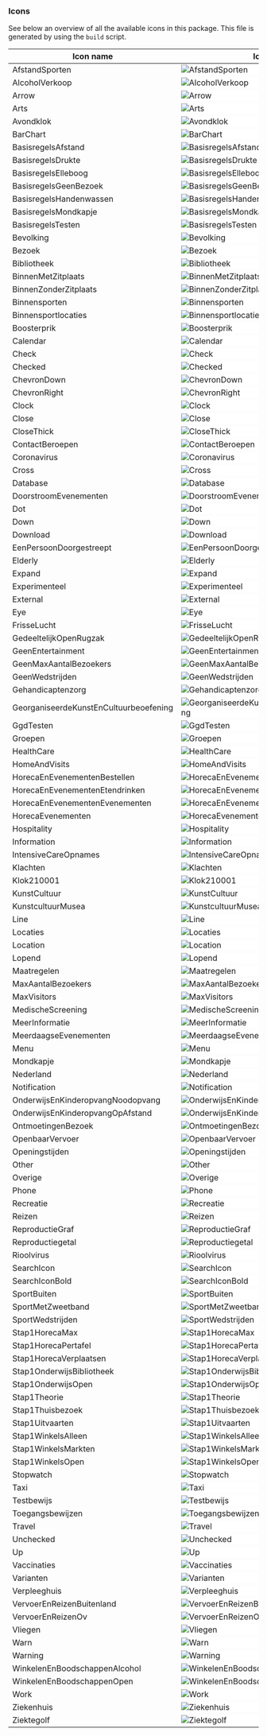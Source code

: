 ### Icons

See below an overview of all the available icons in this package. This file is generated by using the `build` script.

| Icon name                              | Icon                                                                                                                                                           |
| -------------------------------------- | -------------------------------------------------------------------------------------------------------------------------------------------------------------- |
| AfstandSporten                         | <div style="background-color: white;"><img src="./src/svg/afstand_sporten.svg" alt="AfstandSporten" /></div>                                                   |
| AlcoholVerkoop                         | <div style="background-color: white;"><img src="./src/svg/alcohol_verkoop.svg" alt="AlcoholVerkoop" /></div>                                                   |
| Arrow                                  | <div style="background-color: white;"><img src="./src/svg/arrow.svg" alt="Arrow" /></div>                                                                      |
| Arts                                   | <div style="background-color: white;"><img src="./src/svg/arts.svg" alt="Arts" /></div>                                                                        |
| Avondklok                              | <div style="background-color: white;"><img src="./src/svg/avondklok.svg" alt="Avondklok" /></div>                                                              |
| BarChart                               | <div style="background-color: white;"><img src="./src/svg/bar_chart.svg" alt="BarChart" /></div>                                                               |
| BasisregelsAfstand                     | <div style="background-color: white;"><img src="./src/svg/basisregels_afstand.svg" alt="BasisregelsAfstand" /></div>                                           |
| BasisregelsDrukte                      | <div style="background-color: white;"><img src="./src/svg/basisregels_drukte.svg" alt="BasisregelsDrukte" /></div>                                             |
| BasisregelsElleboog                    | <div style="background-color: white;"><img src="./src/svg/basisregels_elleboog.svg" alt="BasisregelsElleboog" /></div>                                         |
| BasisregelsGeenBezoek                  | <div style="background-color: white;"><img src="./src/svg/basisregels_geen_bezoek.svg" alt="BasisregelsGeenBezoek" /></div>                                    |
| BasisregelsHandenwassen                | <div style="background-color: white;"><img src="./src/svg/basisregels_handenwassen.svg" alt="BasisregelsHandenwassen" /></div>                                 |
| BasisregelsMondkapje                   | <div style="background-color: white;"><img src="./src/svg/basisregels_mondkapje.svg" alt="BasisregelsMondkapje" /></div>                                       |
| BasisregelsTesten                      | <div style="background-color: white;"><img src="./src/svg/basisregels_testen.svg" alt="BasisregelsTesten" /></div>                                             |
| Bevolking                              | <div style="background-color: white;"><img src="./src/svg/bevolking.svg" alt="Bevolking" /></div>                                                              |
| Bezoek                                 | <div style="background-color: white;"><img src="./src/svg/bezoek.svg" alt="Bezoek" /></div>                                                                    |
| Bibliotheek                            | <div style="background-color: white;"><img src="./src/svg/bibliotheek.svg" alt="Bibliotheek" /></div>                                                          |
| BinnenMetZitplaats                     | <div style="background-color: white;"><img src="./src/svg/binnen_met_zitplaats.svg" alt="BinnenMetZitplaats" /></div>                                          |
| BinnenZonderZitplaats                  | <div style="background-color: white;"><img src="./src/svg/binnen_zonder_zitplaats.svg" alt="BinnenZonderZitplaats" /></div>                                    |
| Binnensporten                          | <div style="background-color: white;"><img src="./src/svg/binnensporten.svg" alt="Binnensporten" /></div>                                                      |
| Binnensportlocaties                    | <div style="background-color: white;"><img src="./src/svg/binnensportlocaties.svg" alt="Binnensportlocaties" /></div>                                          |
| Boosterprik                            | <div style="background-color: white;"><img src="./src/svg/boosterprik.svg" alt="Boosterprik" /></div>                                                          |
| Calendar                               | <div style="background-color: white;"><img src="./src/svg/calendar.svg" alt="Calendar" /></div>                                                                |
| Check                                  | <div style="background-color: white;"><img src="./src/svg/check.svg" alt="Check" /></div>                                                                      |
| Checked                                | <div style="background-color: white;"><img src="./src/svg/checked.svg" alt="Checked" /></div>                                                                  |
| ChevronDown                            | <div style="background-color: white;"><img src="./src/svg/chevron_down.svg" alt="ChevronDown" /></div>                                                         |
| ChevronRight                           | <div style="background-color: white;"><img src="./src/svg/chevron_right.svg" alt="ChevronRight" /></div>                                                       |
| Clock                                  | <div style="background-color: white;"><img src="./src/svg/clock.svg" alt="Clock" /></div>                                                                      |
| Close                                  | <div style="background-color: white;"><img src="./src/svg/close.svg" alt="Close" /></div>                                                                      |
| CloseThick                             | <div style="background-color: white;"><img src="./src/svg/close_thick.svg" alt="CloseThick" /></div>                                                           |
| ContactBeroepen                        | <div style="background-color: white;"><img src="./src/svg/contact_beroepen.svg" alt="ContactBeroepen" /></div>                                                 |
| Coronavirus                            | <div style="background-color: white;"><img src="./src/svg/coronavirus.svg" alt="Coronavirus" /></div>                                                          |
| Cross                                  | <div style="background-color: white;"><img src="./src/svg/cross.svg" alt="Cross" /></div>                                                                      |
| Database                               | <div style="background-color: white;"><img src="./src/svg/database.svg" alt="Database" /></div>                                                                |
| DoorstroomEvenementen                  | <div style="background-color: white;"><img src="./src/svg/doorstroom_evenementen.svg" alt="DoorstroomEvenementen" /></div>                                     |
| Dot                                    | <div style="background-color: white;"><img src="./src/svg/dot.svg" alt="Dot" /></div>                                                                          |
| Down                                   | <div style="background-color: white;"><img src="./src/svg/down.svg" alt="Down" /></div>                                                                        |
| Download                               | <div style="background-color: white;"><img src="./src/svg/download.svg" alt="Download" /></div>                                                                |
| EenPersoonDoorgestreept                | <div style="background-color: white;"><img src="./src/svg/een_persoon_doorgestreept.svg" alt="EenPersoonDoorgestreept" /></div>                                |
| Elderly                                | <div style="background-color: white;"><img src="./src/svg/elderly.svg" alt="Elderly" /></div>                                                                  |
| Expand                                 | <div style="background-color: white;"><img src="./src/svg/expand.svg" alt="Expand" /></div>                                                                    |
| Experimenteel                          | <div style="background-color: white;"><img src="./src/svg/experimenteel.svg" alt="Experimenteel" /></div>                                                      |
| External                               | <div style="background-color: white;"><img src="./src/svg/external.svg" alt="External" /></div>                                                                |
| Eye                                    | <div style="background-color: white;"><img src="./src/svg/eye.svg" alt="Eye" /></div>                                                                          |
| FrisseLucht                            | <div style="background-color: white;"><img src="./src/svg/frisse_lucht.svg" alt="FrisseLucht" /></div>                                                         |
| GedeeltelijkOpenRugzak                 | <div style="background-color: white;"><img src="./src/svg/gedeeltelijk_open_rugzak.svg" alt="GedeeltelijkOpenRugzak" /></div>                                  |
| GeenEntertainment                      | <div style="background-color: white;"><img src="./src/svg/geen_entertainment.svg" alt="GeenEntertainment" /></div>                                             |
| GeenMaxAantalBezoekers                 | <div style="background-color: white;"><img src="./src/svg/geen_max_aantal_bezoekers.svg" alt="GeenMaxAantalBezoekers" /></div>                                 |
| GeenWedstrijden                        | <div style="background-color: white;"><img src="./src/svg/geen_wedstrijden.svg" alt="GeenWedstrijden" /></div>                                                 |
| Gehandicaptenzorg                      | <div style="background-color: white;"><img src="./src/svg/gehandicaptenzorg.svg" alt="Gehandicaptenzorg" /></div>                                              |
| GeorganiseerdeKunstEnCultuurbeoefening | <div style="background-color: white;"><img src="./src/svg/georganiseerde_kunst_en_cultuurbeoefening.svg" alt="GeorganiseerdeKunstEnCultuurbeoefening" /></div> |
| GgdTesten                              | <div style="background-color: white;"><img src="./src/svg/ggd_testen.svg" alt="GgdTesten" /></div>                                                             |
| Groepen                                | <div style="background-color: white;"><img src="./src/svg/groepen.svg" alt="Groepen" /></div>                                                                  |
| HealthCare                             | <div style="background-color: white;"><img src="./src/svg/health_care.svg" alt="HealthCare" /></div>                                                           |
| HomeAndVisits                          | <div style="background-color: white;"><img src="./src/svg/home_and_visits.svg" alt="HomeAndVisits" /></div>                                                    |
| HorecaEnEvenementenBestellen           | <div style="background-color: white;"><img src="./src/svg/horeca_en_evenementen_bestellen.svg" alt="HorecaEnEvenementenBestellen" /></div>                     |
| HorecaEnEvenementenEtendrinken         | <div style="background-color: white;"><img src="./src/svg/horeca_en_evenementen_etendrinken.svg" alt="HorecaEnEvenementenEtendrinken" /></div>                 |
| HorecaEnEvenementenEvenementen         | <div style="background-color: white;"><img src="./src/svg/horeca_en_evenementen_evenementen.svg" alt="HorecaEnEvenementenEvenementen" /></div>                 |
| HorecaEvenementen                      | <div style="background-color: white;"><img src="./src/svg/horeca_evenementen.svg" alt="HorecaEvenementen" /></div>                                             |
| Hospitality                            | <div style="background-color: white;"><img src="./src/svg/hospitality.svg" alt="Hospitality" /></div>                                                          |
| Information                            | <div style="background-color: white;"><img src="./src/svg/information.svg" alt="Information" /></div>                                                          |
| IntensiveCareOpnames                   | <div style="background-color: white;"><img src="./src/svg/intensive_care_opnames.svg" alt="IntensiveCareOpnames" /></div>                                      |
| Klachten                               | <div style="background-color: white;"><img src="./src/svg/klachten.svg" alt="Klachten" /></div>                                                                |
| Klok210001                             | <div style="background-color: white;"><img src="./src/svg/klok_2100-01.svg" alt="Klok210001" /></div>                                                          |
| KunstCultuur                           | <div style="background-color: white;"><img src="./src/svg/kunst_cultuur.svg" alt="KunstCultuur" /></div>                                                       |
| KunstcultuurMusea                      | <div style="background-color: white;"><img src="./src/svg/kunstcultuur_musea.svg" alt="KunstcultuurMusea" /></div>                                             |
| Line                                   | <div style="background-color: white;"><img src="./src/svg/line.svg" alt="Line" /></div>                                                                        |
| Locaties                               | <div style="background-color: white;"><img src="./src/svg/locaties.svg" alt="Locaties" /></div>                                                                |
| Location                               | <div style="background-color: white;"><img src="./src/svg/location.svg" alt="Location" /></div>                                                                |
| Lopend                                 | <div style="background-color: white;"><img src="./src/svg/lopend.svg" alt="Lopend" /></div>                                                                    |
| Maatregelen                            | <div style="background-color: white;"><img src="./src/svg/maatregelen.svg" alt="Maatregelen" /></div>                                                          |
| MaxAantalBezoekers                     | <div style="background-color: white;"><img src="./src/svg/max_aantal_bezoekers.svg" alt="MaxAantalBezoekers" /></div>                                          |
| MaxVisitors                            | <div style="background-color: white;"><img src="./src/svg/max_visitors.svg" alt="MaxVisitors" /></div>                                                         |
| MedischeScreening                      | <div style="background-color: white;"><img src="./src/svg/medische_screening.svg" alt="MedischeScreening" /></div>                                             |
| MeerInformatie                         | <div style="background-color: white;"><img src="./src/svg/meer_informatie.svg" alt="MeerInformatie" /></div>                                                   |
| MeerdaagseEvenementen                  | <div style="background-color: white;"><img src="./src/svg/meerdaagse_evenementen.svg" alt="MeerdaagseEvenementen" /></div>                                     |
| Menu                                   | <div style="background-color: white;"><img src="./src/svg/menu.svg" alt="Menu" /></div>                                                                        |
| Mondkapje                              | <div style="background-color: white;"><img src="./src/svg/mondkapje.svg" alt="Mondkapje" /></div>                                                              |
| Nederland                              | <div style="background-color: white;"><img src="./src/svg/nederland.svg" alt="Nederland" /></div>                                                              |
| Notification                           | <div style="background-color: white;"><img src="./src/svg/notification.svg" alt="Notification" /></div>                                                        |
| OnderwijsEnKinderopvangNoodopvang      | <div style="background-color: white;"><img src="./src/svg/onderwijs_en_kinderopvang_noodopvang.svg" alt="OnderwijsEnKinderopvangNoodopvang" /></div>           |
| OnderwijsEnKinderopvangOpAfstand       | <div style="background-color: white;"><img src="./src/svg/onderwijs_en_kinderopvang_op_afstand.svg" alt="OnderwijsEnKinderopvangOpAfstand" /></div>            |
| OntmoetingenBezoek                     | <div style="background-color: white;"><img src="./src/svg/ontmoetingen_bezoek.svg" alt="OntmoetingenBezoek" /></div>                                           |
| OpenbaarVervoer                        | <div style="background-color: white;"><img src="./src/svg/openbaar_vervoer.svg" alt="OpenbaarVervoer" /></div>                                                 |
| Openingstijden                         | <div style="background-color: white;"><img src="./src/svg/openingstijden.svg" alt="Openingstijden" /></div>                                                    |
| Other                                  | <div style="background-color: white;"><img src="./src/svg/other.svg" alt="Other" /></div>                                                                      |
| Overige                                | <div style="background-color: white;"><img src="./src/svg/overige.svg" alt="Overige" /></div>                                                                  |
| Phone                                  | <div style="background-color: white;"><img src="./src/svg/phone.svg" alt="Phone" /></div>                                                                      |
| Recreatie                              | <div style="background-color: white;"><img src="./src/svg/recreatie.svg" alt="Recreatie" /></div>                                                              |
| Reizen                                 | <div style="background-color: white;"><img src="./src/svg/reizen.svg" alt="Reizen" /></div>                                                                    |
| ReproductieGraf                        | <div style="background-color: white;"><img src="./src/svg/reproductie_graf.svg" alt="ReproductieGraf" /></div>                                                 |
| Reproductiegetal                       | <div style="background-color: white;"><img src="./src/svg/reproductiegetal.svg" alt="Reproductiegetal" /></div>                                                |
| Rioolvirus                             | <div style="background-color: white;"><img src="./src/svg/rioolvirus.svg" alt="Rioolvirus" /></div>                                                            |
| SearchIcon                             | <div style="background-color: white;"><img src="./src/svg/search-icon.svg" alt="SearchIcon" /></div>                                                           |
| SearchIconBold                         | <div style="background-color: white;"><img src="./src/svg/search_icon_bold.svg" alt="SearchIconBold" /></div>                                                  |
| SportBuiten                            | <div style="background-color: white;"><img src="./src/svg/sport_buiten.svg" alt="SportBuiten" /></div>                                                         |
| SportMetZweetband                      | <div style="background-color: white;"><img src="./src/svg/sport_met_zweetband.svg" alt="SportMetZweetband" /></div>                                            |
| SportWedstrijden                       | <div style="background-color: white;"><img src="./src/svg/sport_wedstrijden.svg" alt="SportWedstrijden" /></div>                                               |
| Stap1HorecaMax                         | <div style="background-color: white;"><img src="./src/svg/stap_1_horeca_max.svg" alt="Stap1HorecaMax" /></div>                                                 |
| Stap1HorecaPertafel                    | <div style="background-color: white;"><img src="./src/svg/stap_1_horeca_pertafel.svg" alt="Stap1HorecaPertafel" /></div>                                       |
| Stap1HorecaVerplaatsen                 | <div style="background-color: white;"><img src="./src/svg/stap_1_horeca_verplaatsen.svg" alt="Stap1HorecaVerplaatsen" /></div>                                 |
| Stap1OnderwijsBibliotheek              | <div style="background-color: white;"><img src="./src/svg/stap_1_onderwijs_bibliotheek.svg" alt="Stap1OnderwijsBibliotheek" /></div>                           |
| Stap1OnderwijsOpen                     | <div style="background-color: white;"><img src="./src/svg/stap_1_onderwijs_open.svg" alt="Stap1OnderwijsOpen" /></div>                                         |
| Stap1Theorie                           | <div style="background-color: white;"><img src="./src/svg/stap_1_theorie.svg" alt="Stap1Theorie" /></div>                                                      |
| Stap1Thuisbezoek                       | <div style="background-color: white;"><img src="./src/svg/stap_1_thuisbezoek.svg" alt="Stap1Thuisbezoek" /></div>                                              |
| Stap1Uitvaarten                        | <div style="background-color: white;"><img src="./src/svg/stap_1_uitvaarten.svg" alt="Stap1Uitvaarten" /></div>                                                |
| Stap1WinkelsAlleen                     | <div style="background-color: white;"><img src="./src/svg/stap_1_winkels_alleen.svg" alt="Stap1WinkelsAlleen" /></div>                                         |
| Stap1WinkelsMarkten                    | <div style="background-color: white;"><img src="./src/svg/stap_1_winkels_markten.svg" alt="Stap1WinkelsMarkten" /></div>                                       |
| Stap1WinkelsOpen                       | <div style="background-color: white;"><img src="./src/svg/stap_1_winkels_open.svg" alt="Stap1WinkelsOpen" /></div>                                             |
| Stopwatch                              | <div style="background-color: white;"><img src="./src/svg/stopwatch.svg" alt="Stopwatch" /></div>                                                              |
| Taxi                                   | <div style="background-color: white;"><img src="./src/svg/taxi.svg" alt="Taxi" /></div>                                                                        |
| Testbewijs                             | <div style="background-color: white;"><img src="./src/svg/testbewijs.svg" alt="Testbewijs" /></div>                                                            |
| Toegangsbewijzen                       | <div style="background-color: white;"><img src="./src/svg/toegangsbewijzen.svg" alt="Toegangsbewijzen" /></div>                                                |
| Travel                                 | <div style="background-color: white;"><img src="./src/svg/travel.svg" alt="Travel" /></div>                                                                    |
| Unchecked                              | <div style="background-color: white;"><img src="./src/svg/unchecked.svg" alt="Unchecked" /></div>                                                              |
| Up                                     | <div style="background-color: white;"><img src="./src/svg/up.svg" alt="Up" /></div>                                                                            |
| Vaccinaties                            | <div style="background-color: white;"><img src="./src/svg/vaccinaties.svg" alt="Vaccinaties" /></div>                                                          |
| Varianten                              | <div style="background-color: white;"><img src="./src/svg/varianten.svg" alt="Varianten" /></div>                                                              |
| Verpleeghuis                           | <div style="background-color: white;"><img src="./src/svg/verpleeghuis.svg" alt="Verpleeghuis" /></div>                                                        |
| VervoerEnReizenBuitenland              | <div style="background-color: white;"><img src="./src/svg/vervoer_en_reizen_buitenland.svg" alt="VervoerEnReizenBuitenland" /></div>                           |
| VervoerEnReizenOv                      | <div style="background-color: white;"><img src="./src/svg/vervoer_en_reizen_ov.svg" alt="VervoerEnReizenOv" /></div>                                           |
| Vliegen                                | <div style="background-color: white;"><img src="./src/svg/vliegen.svg" alt="Vliegen" /></div>                                                                  |
| Warn                                   | <div style="background-color: white;"><img src="./src/svg/warn.svg" alt="Warn" /></div>                                                                        |
| Warning                                | <div style="background-color: white;"><img src="./src/svg/warning.svg" alt="Warning" /></div>                                                                  |
| WinkelenEnBoodschappenAlcohol          | <div style="background-color: white;"><img src="./src/svg/winkelen_en_boodschappen_alcohol.svg" alt="WinkelenEnBoodschappenAlcohol" /></div>                   |
| WinkelenEnBoodschappenOpen             | <div style="background-color: white;"><img src="./src/svg/winkelen_en_boodschappen_open.svg" alt="WinkelenEnBoodschappenOpen" /></div>                         |
| Work                                   | <div style="background-color: white;"><img src="./src/svg/work.svg" alt="Work" /></div>                                                                        |
| Ziekenhuis                             | <div style="background-color: white;"><img src="./src/svg/ziekenhuis.svg" alt="Ziekenhuis" /></div>                                                            |
| Ziektegolf                             | <div style="background-color: white;"><img src="./src/svg/ziektegolf.svg" alt="Ziektegolf" /></div>                                                            |
